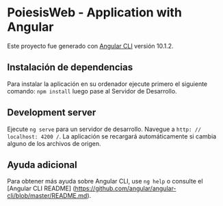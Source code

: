 # PoiesisWeb - Application with Angular

Este proyecto fue generado con [Angular CLI](https://github.com/angular/angular-cli) versión 10.1.2.

## Instalación de dependencias

Para instalar la aplicación en su ordenador ejecute primero el siguiente comando: `npm install` luego pase al Servidor de Desarrollo.

## Development server

Ejecute `ng serve` para un servidor de desarrollo. Navegue a `http: // localhost: 4200 /`. La aplicación se recargará automáticamente si cambia alguno de los archivos de origen.

## Ayuda adicional

Para obtener más ayuda sobre Angular CLI, use `ng help` o consulte el [Angular CLI README] (https://github.com/angular/angular-cli/blob/master/README.md).

